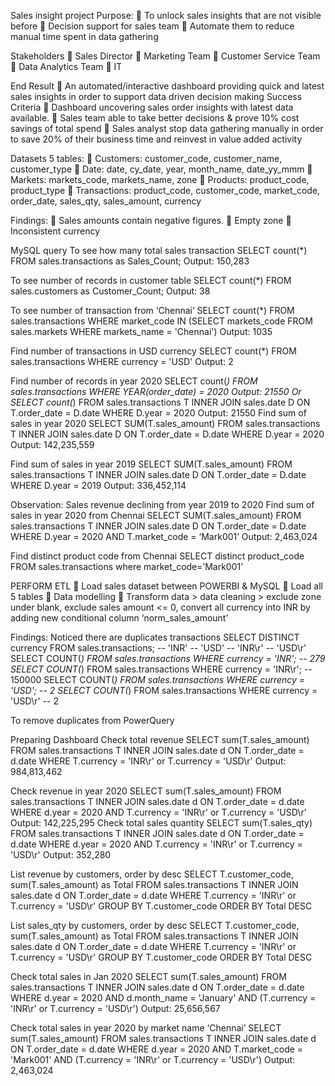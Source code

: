 Sales insight project
Purpose: 
	To unlock sales insights that are not visible before
	Decision support for sales team 
	Automate them to reduce manual time spent in data gathering

Stakeholders
	Sales Director
	Marketing Team
	Customer Service Team
	Data Analytics Team
	IT

End Result
	An automated/interactive dashboard providing quick and latest sales insights in order to support data driven decision making
Success Criteria
	Dashboard uncovering sales order insights with latest data available.
	Sales team able to take better decisions & prove 10% cost savings of total spend
	Sales analyst stop data gathering manually in order to save 20% of their business time and reinvest in value added activity

Datasets
5 tables: 
	Customers: customer_code, customer_name, customer_type
	Date: date, cy_date, year, month_name, date_yy_mmm
	Markets: markets_code, markets_name, zone
	Products: product_code, product_type
	Transactions: product_code, customer_code, market_code, order_date, sales_qty, sales_amount, currency

Findings:
	Sales amounts contain negative figures.
	Empty zone
	Inconsistent currency


MySQL query
To see how many total sales transaction
SELECT count(*) FROM sales.transactions as Sales_Count;
Output: 150,283

To see number of records in customer table
 SELECT count(*) FROM sales.customers as Customer_Count; 
Output: 38

To see number of transaction from ‘Chennai’
SELECT count(*) FROM sales.transactions 
WHERE market_code IN 
	(SELECT markets_code FROM sales.markets
	WHERE markets_name = 'Chennai')
Output: 1035

Find number of transactions in USD currency
SELECT count(*) FROM sales.transactions
WHERE currency = 'USD'
Output: 2

Find number of records in year 2020
SELECT count(*) FROM sales.transactions
WHERE YEAR(order_date) = 2020
Output: 21550
Or
SELECT count(*) FROM sales.transactions T
INNER JOIN sales.date D
ON T.order_date = D.date
WHERE D.year = 2020
Output: 21550
Find sum of sales in year 2020
SELECT SUM(T.sales_amount) FROM sales.transactions T
INNER JOIN sales.date D
ON T.order_date = D.date
WHERE D.year = 2020
Output: 142,235,559

Find sum of sales in year 2019
SELECT SUM(T.sales_amount) FROM sales.transactions T
INNER JOIN sales.date D
ON T.order_date = D.date
WHERE D.year = 2019
Output: 336,452,114

Observation: Sales revenue declining from year 2019 to 2020
Find sum of sales in year 2020 from Chennai
SELECT SUM(T.sales_amount) FROM sales.transactions T
INNER JOIN sales.date D
ON T.order_date = D.date
WHERE D.year = 2020 AND T.market_code = ‘Mark001’
Output: 2,463,024

Find distinct product code from Chennai
SELECT distinct product_code FROM sales.transactions where market_code=’Mark001’


PERFORM ETL
	Load sales dataset between POWERBI & MySQL
	Load all 5 tables
	Data modelling
	Transform data > data cleaning > exclude zone under blank, exclude sales amount <= 0, convert all currency into INR by adding new conditional column ‘norm_sales_amount’

Findings: Noticed there are duplicates transactions
SELECT DISTINCT currency FROM sales.transactions;
-- 'INR'
-- 'USD'
-- 'INR\r'
-- 'USD\r'
SELECT COUNT(*) FROM sales.transactions WHERE currency = 'INR';
-- 279
SELECT COUNT(*) FROM sales.transactions WHERE currency = 'INR\r';
-- 150000
SELECT COUNT(*) FROM sales.transactions WHERE currency = 'USD';
-- 2
SELECT COUNT(*) FROM sales.transactions WHERE currency = 'USD\r'
-- 2

To remove duplicates from PowerQuery

Preparing Dashboard
Check total revenue
SELECT sum(T.sales_amount) FROM sales.transactions T
INNER JOIN sales.date d
ON T.order_date = d.date
WHERE T.currency = 'INR\r' or T.currency = 'USD\r'
Output: 984,813,462

Check revenue in year 2020
SELECT sum(T.sales_amount) FROM sales.transactions T
INNER JOIN sales.date d
ON T.order_date = d.date
WHERE d.year = 2020 AND T.currency = 'INR\r' or T.currency = 'USD\r'
Output: 142,225,295
Check total sales quantity
SELECT sum(T.sales_qty) FROM sales.transactions T
INNER JOIN sales.date d
ON T.order_date = d.date
WHERE d.year = 2020 AND T.currency = 'INR\r' or T.currency = 'USD\r'
Output: 352,280

List revenue by customers, order by desc
SELECT T.customer_code, sum(T.sales_amount) as Total FROM sales.transactions T
INNER JOIN sales.date d
ON T.order_date = d.date
WHERE T.currency = 'INR\r' or T.currency = 'USD\r'
GROUP BY T.customer_code
ORDER BY Total DESC

List sales_qty by customers, order by desc
SELECT T.customer_code, sum(T.sales_amount) as Total FROM sales.transactions T
INNER JOIN sales.date d
ON T.order_date = d.date
WHERE T.currency = 'INR\r' or T.currency = 'USD\r'
GROUP BY T.customer_code
ORDER BY Total DESC

Check total sales in Jan 2020
SELECT sum(T.sales_amount) FROM sales.transactions T
INNER JOIN sales.date d
ON T.order_date = d.date
WHERE d.year = 2020 AND d.month_name = 'January' AND (T.currency = 'INR\r' or T.currency = 'USD\r')
Output: 25,656,567

Check total sales in year 2020 by market name ‘Chennai’
SELECT sum(T.sales_amount) FROM sales.transactions T
INNER JOIN sales.date d
ON T.order_date = d.date
WHERE d.year = 2020 AND T.market_code = 'Mark001' AND (T.currency = 'INR\r' or T.currency = 'USD\r')
Output: 2,463,024
